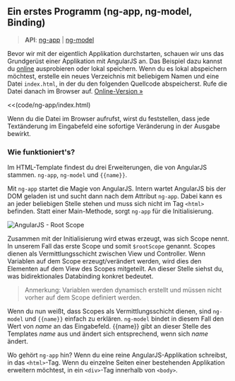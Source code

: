## Ein erstes Programm (ng-app, ng-model, Binding)

> **API**:
  [ng-app](http://docs.angularjs.org/api/ng.directive:ngApp) |
  [ng-model](http://docs.angularjs.org/api/ng.directive:ngModel)

Bevor wir mit der eigentlich Applikation durchstarten, schauen wir uns das Grundgerüst einer Applikation mit AngularJS an. Das Beispiel dazu kannst du [online](http://jsfiddle.net/angularjs_de/TeAGF/) ausprobieren oder lokal speichern. Wenn du es lokal abspeichern möchtest, erstelle ein neues Verzeichnis mit beliebigem Namen und eine Datei `index.html`, in der du den folgenden Quellcode abspeicherst. Rufe die Datei danach im Browser auf. [Online-Version »](http://jsfiddle.net/angularjs_de/TeAGF/)

<<(code/ng-app/index.html)

Wenn du die Datei im Browser aufrufst, wirst du feststellen, dass jede Textänderung im Eingabefeld eine sofortige Veränderung in der Ausgabe bewirkt.

### Wie funktioniert's?

Im HTML-Template findest du drei Erweiterungen, die von AngularJS stammen. `ng-app`, `ng-model` und `{{name}}`.

Mit `ng-app` startet die Magie von AngularJS. Intern wartet AngularJS bis der DOM geladen ist und sucht dann nach dem Attribut `ng-app`. Dabei kann es an jeder beliebigen Stelle stehen und muss sich nicht im Tag `<html>` befinden. Statt einer Main-Methode, sorgt `ng-app` für die Initialisierung.

![AngularJS - Root Scope](figures/scope-root.png)

Zusammen mit der Initialisierung wird etwas erzeugt, was sich Scope nennt. In unserem Fall das erste Scope und somit `$rootScope` genannt. Scopes dienen als Vermittlungsschicht zwischen View und Controller. Wenn Variablen auf dem Scope erzeugt/verändert werden, wird dies den Elementen auf dem View des Scopes mitgeteilt. An dieser Stelle siehst du, was bidirektionales Databinding konkret bedeutet.

> Anmerkung: Variablen werden dynamisch erstellt und müssen nicht vorher auf dem Scope definiert werden.

Wenn du nun weißt, dass Scopes als Vermittlungsschicht dienen, sind `ng-model` und `{{name}}` einfach zu erklären. `ng-model` bindet in diesem Fall den Wert von *name* an das Eingabefeld. {{name}} gibt an dieser Stelle des Templates *name* aus und ändert sich entsprechend, wenn sich *name* ändert.

Wo gehört `ng-app` hin? Wenn du eine reine AngularJS-Applikation schreibst, in das `<html>`-Tag. Wenn du einzelne Seiten einer bestehenden Applikation erweitern möchtest, in ein `<div>`-Tag innerhalb von `<body>`.